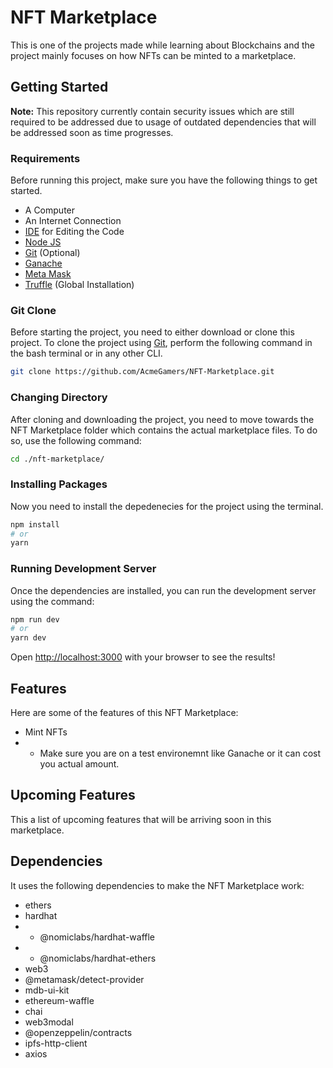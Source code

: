 # NFT Marketplace

This is one of the projects made while learning about Blockchains and the project mainly focuses on how NFTs can be minted to a marketplace.


## Getting Started

**Note:** This repository currently contain security issues which are still required to be addressed due to usage of outdated dependencies that will be addressed soon as time progresses.

### Requirements
Before running this project, make sure you have the following things to get started.
- A Computer
- An Internet Connection
- [IDE](https://www.google.com/search?q=IDE+Examples&ei=YRVaYp65ObyM9u8P4tOpyAI&ved=0ahUKEwje7ZaGsZf3AhU8hv0HHeJpCikQ4dUDCA4&uact=5&oq=IDE+Examples&gs_lcp=Cgdnd3Mtd2l6EAMyBwgAEEcQsAMyBwgAEEcQsAMyBwgAEEcQsAMyBwgAEEcQsAMyBwgAEEcQsAMyBwgAEEcQsAMyBwgAEEcQsAMyBwgAEEcQsAMyBwgAELADEEMyBwgAELADEENKBAhBGABKBAhGGABQfFh8YKYDaAFwAXgAgAEAiAEAkgEAmAEAoAEByAEKwAEB&sclient=gws-wiz) for Editing the Code
- [Node JS](https://nodejs.org/en/download/)
- [Git](https://git-scm.com/downloads) (Optional)
- [Ganache](https://trufflesuite.com/ganache/)
- [Meta Mask](https://metamask.io/download/)
- [Truffle](https://trufflesuite.com/docs/truffle/getting-started/installation/) (Global Installation)


### Git Clone

Before starting the project, you need to either download or clone this project. To clone the project using [Git](https://git-scm.com/downloads), perform the following command in the bash terminal or in any other CLI.

```bash
git clone https://github.com/AcmeGamers/NFT-Marketplace.git
```

### Changing Directory

After cloning and downloading the project, you need to move towards the NFT Marketplace folder which contains the actual marketplace files. To do so, use the following command:

```bash
cd ./nft-marketplace/
```

### Installing Packages

Now you need to install the depedenecies for the project using the terminal.

```bash
npm install
# or
yarn 
```


### Running Development Server
Once the dependencies are installed, you can run the development server using the command:

```bash
npm run dev
# or
yarn dev
```

Open [http://localhost:3000](http://localhost:3000) with your browser to see the results!

## Features
Here are some of the features of this NFT Marketplace:
- Mint NFTs
- - Make sure you are on a test environemnt like Ganache or it can cost you actual amount.

## Upcoming Features
This a list of upcoming features that will be arriving soon in this marketplace.


## Dependencies

It uses the following dependencies to make the NFT Marketplace work:
- ethers 
- hardhat 
- - @nomiclabs/hardhat-waffle 
- - @nomiclabs/hardhat-ethers 
- web3
- @metamask/detect-provider
- mdb-ui-kit
- ethereum-waffle 
- chai 
- web3modal 
- @openzeppelin/contracts 
- ipfs-http-client 
- axios
